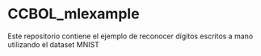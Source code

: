 # CCBOL_mlexample

Este repositorio contiene el ejemplo de reconocer dígitos escritos a mano utilizando el dataset MNIST
